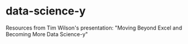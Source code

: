 # data-science-y
Resources from Tim Wilson's presentation: "Moving Beyond Excel and Becoming More Data Science-y"
